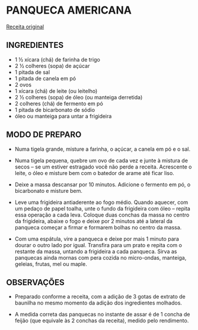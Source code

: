 # PANQUECA AMERICANA

[Receita original](https://www.panelinha.com.br/receita/panquecas-americanas-pancakes)

## INGREDIENTES

- 1 ½ xícara (chá) de farinha de trigo
- 2 ½ colheres (sopa) de açúcar
- 1 pitada de sal
- 1 pitada de canela em pó
- 2 ovos
- 1 xícara (chá) de leite (ou leitelho)
- 2 ½ colheres (sopa) de óleo (ou manteiga derretida)
- 2 colheres (chá) de fermento em pó
- 1 pitada de bicarbonato de sódio
- óleo ou manteiga para untar a frigideira

## MODO DE PREPARO

- Numa tigela grande, misture a farinha, o açúcar, a canela em pó e o sal.

- Numa tigela pequena, quebre um ovo de cada vez e junte à mistura de secos –
se um estiver estragado você não perde a receita. Acrescente o leite, o óleo e
misture bem com o batedor de arame até ficar liso.

- Deixe a massa descansar por 10 minutos. Adicione o fermento em pó, o
bicarbonato e misture bem.

- Leve uma frigideira antiaderente ao fogo médio. Quando aquecer, com um pedaço
de papel toalha, unte o fundo da frigideira com óleo – repita essa operação a
cada leva. Coloque duas conchas da massa no centro da frigideira, abaixe o fogo
e deixe por 2 minutos até a lateral da panqueca começar a firmar e formarem
bolhas no centro da massa.

- Com uma espátula, vire a panqueca e deixe por mais 1 minuto para dourar o
outro lado por igual. Transfira para um prato e repita com o restante da massa,
untando a frigideira a cada panqueca. Sirva as panquecas ainda mornas com pera
cozida no micro-ondas, manteiga, geleias, frutas, mel ou maple.

## OBSERVAÇÕES

- Preparado conforme a receita, com a adição de 3 gotas de extrato de baunilha
no mesmo momento da adição dos ingredientes molhados.

- A medida correta das panquecas no instante de assar é de 1 concha de feijão
(que equivale às 2 conchas da receita), medido pelo rendimento.
